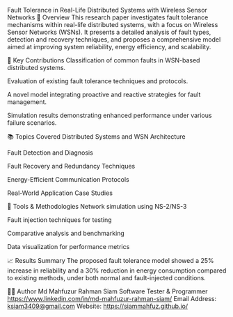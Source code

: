Fault Tolerance in Real-Life Distributed Systems with Wireless Sensor Networks
📄 Overview
This research paper investigates fault tolerance mechanisms within real-life distributed systems, with a focus on Wireless Sensor Networks (WSNs). It presents a detailed analysis of fault types, detection and recovery techniques, and proposes a comprehensive model aimed at improving system reliability, energy efficiency, and scalability.

🧠 Key Contributions
Classification of common faults in WSN-based distributed systems.

Evaluation of existing fault tolerance techniques and protocols.

A novel model integrating proactive and reactive strategies for fault management.

Simulation results demonstrating enhanced performance under various failure scenarios.

📚 Topics Covered
Distributed Systems and WSN Architecture

Fault Detection and Diagnosis

Fault Recovery and Redundancy Techniques

Energy-Efficient Communication Protocols

Real-World Application Case Studies

🧪 Tools & Methodologies
Network simulation using NS-2/NS-3

Fault injection techniques for testing

Comparative analysis and benchmarking

Data visualization for performance metrics

📈 Results Summary
The proposed fault tolerance model showed a 25% increase in reliability and a 30% reduction in energy consumption compared to existing methods, under both normal and fault-injected conditions.

👨‍💻 Author
Md Mahfuzur Rahman Siam
Software Tester & Programmer
https://www.linkedin.com/in/md-mahfuzur-rahman-siam/
Email Address: ksiam3409@gmail.com
Website: https://siammahfuz.github.io/ 
